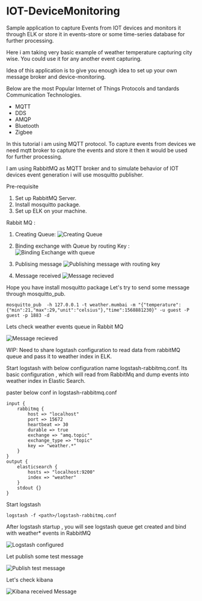 # IOT-DeviceMonitoring
Sample application to capture Events from IOT devices and monitors it through ELK or store it in events-store or some time-series database for further processing.

Here i am taking very basic example of weather temperature capturing city wise. You could use it for any another event capturing.

Idea of this application is to give you enough idea to set up your own message broker and device-monitoring. 

Below are the most Popular Internet of Things Protocols and tandards Communication Technologies. 
* MQTT
* DDS
* AMQP
* Bluetooth
* Zigbee

In this tutorial i am using MQTT protocol. To capture events from devices we need mqtt broker to capture the events and store it then it would be used for further processing. 

I am using RabbitMQ as MQTT broker and to simulate behavior of IOT devices event generation i will use mosquitto publisher.

Pre-requisite
1. Set up RabbitMQ Server.
2. Install mosquitto package.
3. Set up ELK on your machine.

Rabbit MQ :
1. Creating Queue:
![Creating Queue](https://github.com/RitreshGirdhar/IOT-DeviceMonitoring/blob/master/images/Rabbitmq-1.png)

2. Binding exchange with Queue by routing Key :
![Binding Exchange with queue](https://github.com/RitreshGirdhar/IOT-DeviceMonitoring/blob/master/images/Rabbitmq-2.png)

3. Publising message 
![Publishing message with routing key](https://github.com/RitreshGirdhar/IOT-DeviceMonitoring/blob/master/images/Rabbitmq-3.png)

4. Message received
![Message recieved](https://github.com/RitreshGirdhar/IOT-DeviceMonitoring/blob/master/images/Rabbitmq-4.png)


Hope you have install mosquitto package Let's try to send some message through mosquitto_pub.

```
mosquitto_pub  -h 127.0.0.1 -t weather.mumbai -m "{"temperature":{"min":21,"max":29,"unit":"celsius"},"time":1568881230}" -u guest -P guest -p 1883 -d
```

Lets check weather events queue in Rabbit MQ 

![Message recieved](https://github.com/RitreshGirdhar/IOT-DeviceMonitoring/blob/master/images/Message-Received.png)


WIP: Need to share logstash configuration to read data from rabbitMQ queue and pass it to weather index in ELK.

Start logstash with below configuration name logstash-rabbitmq.conf. Its basic configuration , which will read from RabbitMq and dump events into weather index in Elastic Search.

paster below conf in logstash-rabbitmq.conf
```
input {
    rabbitmq {
        host => "localhost"
        port => 15672
        heartbeat => 30
        durable => true
        exchange => "amq.topic"
        exchange_type => "topic"
        key => "weather.*"
    }
}
output {
    elasticsearch {
        hosts => "localhost:9200"
        index => "weather"
    }
    stdout {}
}
```

Start logstash 
```
logstash -f <path>/logstash-rabbitmq.conf
```

After logstash startup , you will see logstash queue get created and bind with weather* events in RabbitMQ 

![Logstash configured](https://github.com/RitreshGirdhar/IOT-DeviceMonitoring/blob/master/images/Logstash-bind.png)

Let publish some test message 

![Publish test message](https://github.com/RitreshGirdhar/IOT-DeviceMonitoring/blob/master/images/publish-message.png)

Let's check kibana 

![Kibana received Message](https://github.com/RitreshGirdhar/IOT-DeviceMonitoring/blob/master/images/Kibana-read-weather-index.png)





